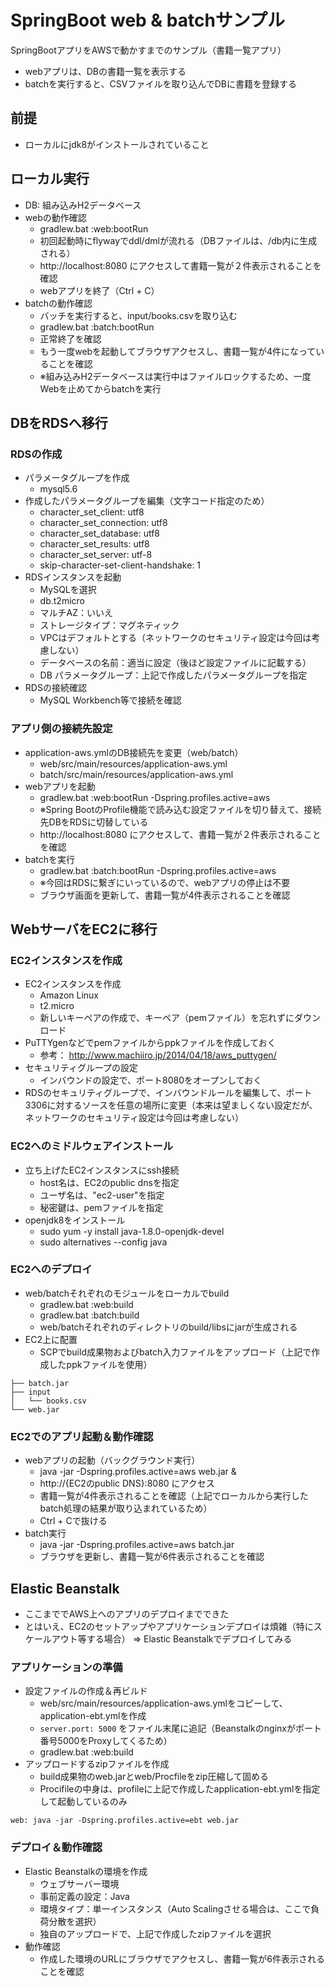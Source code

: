 SpringBoot web & batchサンプル
====

SpringBootアプリをAWSで動かすまでのサンプル（書籍一覧アプリ）
- webアプリは、DBの書籍一覧を表示する
- batchを実行すると、CSVファイルを取り込んでDBに書籍を登録する

## 前提
- ローカルにjdk8がインストールされていること

## ローカル実行
- DB: 組み込みH2データベース
- webの動作確認
  + gradlew.bat :web:bootRun
  + 初回起動時にflywayでddl/dmlが流れる（DBファイルは、/db内に生成される）
  + http://localhost:8080 にアクセスして書籍一覧が２件表示されることを確認
  + webアプリを終了（Ctrl + C）
- batchの動作確認
  + バッチを実行すると、input/books.csvを取り込む
  + gradlew.bat :batch:bootRun
  + 正常終了を確認
  + もう一度webを起動してブラウザアクセスし、書籍一覧が4件になっていることを確認
  + ※組み込みH2データベースは実行中はファイルロックするため、一度Webを止めてからbatchを実行

## DBをRDSへ移行
### RDSの作成
- パラメータグループを作成
  + mysql5.6
- 作成したパラメータグループを編集（文字コード指定のため）
  + character_set_client: utf8
  + character_set_connection: utf8
  + character_set_database: utf8
  + character_set_results: utf8
  + character_set_server: utf-8
  + skip-character-set-client-handshake: 1
- RDSインスタンスを起動
  + MySQLを選択
  + db.t2micro
  + マルチAZ：いいえ
  + ストレージタイプ：マグネティック
  + VPCはデフォルトとする（ネットワークのセキュリティ設定は今回は考慮しない）
  + データベースの名前：適当に設定（後ほど設定ファイルに記載する）
  + DB パラメータグループ：上記で作成したパラメータグループを指定
- RDSの接続確認
  + MySQL Workbench等で接続を確認

### アプリ側の接続先設定
- application-aws.ymlのDB接続先を変更（web/batch）
  + web/src/main/resources/application-aws.yml
  + batch/src/main/resources/application-aws.yml
- webアプリを起動
  + gradlew.bat :web:bootRun -Dspring.profiles.active=aws
  + ※Spring BootのProfile機能で読み込む設定ファイルを切り替えて、接続先DBをRDSに切替している
  + http://localhost:8080 にアクセスして、書籍一覧が２件表示されることを確認
- batchを実行
  + gradlew.bat :batch:bootRun -Dspring.profiles.active=aws
  + ※今回はRDSに繋ぎにいっているので、webアプリの停止は不要
  + ブラウザ画面を更新して、書籍一覧が4件表示されることを確認

## WebサーバをEC2に移行
### EC2インスタンスを作成
- EC2インスタンスを作成
  + Amazon Linux
  + t2.micro
  + 新しいキーペアの作成で、キーペア（pemファイル）を忘れずにダウンロード
- PuTTYgenなどでpemファイルからppkファイルを作成しておく
  + 参考： http://www.machiiro.jp/2014/04/18/aws_puttygen/
- セキュリティグループの設定
  + インバウンドの設定で、ポート8080をオープンしておく
- RDSのセキュリティグループで、インバウンドルールを編集して、ポート3306に対するソースを任意の場所に変更（本来は望ましくない設定だが、ネットワークのセキュリティ設定は今回は考慮しない）

### EC2へのミドルウェアインストール
- 立ち上げたEC2インスタンスにssh接続
  + host名は、EC2のpublic dnsを指定
  + ユーザ名は、"ec2-user"を指定
  + 秘密鍵は、pemファイルを指定
- openjdk8をインストール
  + sudo yum -y install java-1.8.0-openjdk-devel
  + sudo alternatives --config java

### EC2へのデプロイ
- web/batchそれぞれのモジュールをローカルでbuild
  + gradlew.bat :web:build
  + gradlew.bat :batch:build
  + web/batchそれぞれのディレクトリのbuild/libsにjarが生成される
- EC2上に配置
  + SCPでbuild成果物およびbatch入力ファイルをアップロード（上記で作成したppkファイルを使用）
```
├── batch.jar
├── input
│   └── books.csv
└── web.jar
```

### EC2でのアプリ起動＆動作確認
- webアプリの起動（バックグラウンド実行）
  + java -jar -Dspring.profiles.active=aws web.jar &
  + http://{EC2のpublic DNS}:8080 にアクセス
  + 書籍一覧が4件表示されることを確認（上記でローカルから実行したbatch処理の結果が取り込まれているため）
  + Ctrl + Cで抜ける
- batch実行
  + java -jar -Dspring.profiles.active=aws batch.jar
  + ブラウザを更新し、書籍一覧が6件表示されることを確認

## Elastic Beanstalk
- ここまででAWS上へのアプリのデプロイまでできた
- とはいえ、EC2のセットアップやアプリケーションデプロイは煩雑（特にスケールアウト等する場合） ⇒ Elastic Beanstalkでデプロイしてみる

### アプリケーションの準備
- 設定ファイルの作成＆再ビルド
  + web/src/main/resources/application-aws.ymlをコピーして、application-ebt.ymlを作成
  + `server.port: 5000` をファイル末尾に追記（Beanstalkのnginxがポート番号5000をProxyしてくるため）
  + gradlew.bat :web:build
- アップロードするzipファイルを作成
  + build成果物のweb.jarとweb/Procfileをzip圧縮して固める
  + Procifileの中身は、profileに上記で作成したapplication-ebt.ymlを指定して起動しているのみ
```
web: java -jar -Dspring.profiles.active=ebt web.jar
```

### デプロイ＆動作確認
- Elastic Beanstalkの環境を作成
  + ウェブサーバー環境
  + 事前定義の設定：Java
  + 環境タイプ：単一インスタンス（Auto Scalingさせる場合は、ここで負荷分散を選択）
  + 独自のアップロードで、上記で作成したzipファイルを選択
- 動作確認
  + 作成した環境のURLにブラウザでアクセスし、書籍一覧が6件表示されることを確認
